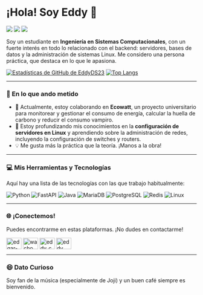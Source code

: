 # ¡Hola! Soy Eddy 👋

<a href="https://www.linkedin.com/in/edgar-jesus-carrillo-mendoza-335a93243/" target="_blank"><img src="https://img.shields.io/badge/-LinkedIn-0077B5?style=for-the-badge&logo=linkedin&logoColor=white" /></a>
<a href="https://x.com/Wacho_Html" target="_blank"><img src="https://img.shields.io/badge/-Twitter-1DA1F2?style=for-the-badge&logo=twitter&logoColor=white" /></a>
<a href="mailto:carrilloedgar408@gmail.com"><img src="https://img.shields.io/badge/-Email-D14836?style=for-the-badge&logo=gmail&logoColor=white" /></a>

Soy un estudiante en **Ingeniería en Sistemas Computacionales**, con un fuerte interés en todo lo relacionado con el backend: servidores, bases de datos y la administración de sistemas Linux. Me considero una persona práctica, que destaca en lo que le apasiona.

[![Estadísticas de GitHub de EddyDS23](https://github-readme-stats.vercel.app/api?username=EddyDS23&show_icons=true&theme=radical)](https://github.com/anuraghazra/github-readme-stats)
[![Top Langs](https://github-readme-stats.vercel.app/api/top-langs/?username=EddyDS23&layout=compact&theme=radical)](https://github.com/anuraghazra/github-readme-stats)

---

### 🌱 En lo que ando metido

-   🔭 Actualmente, estoy colaborando en **Ecowatt**, un proyecto universitario para monitorear y gestionar el consumo de energía, calcular la huella de carbono y reducir el consumo vampiro.
-   🧠 Estoy profundizando mis conocimientos en la **configuración de servidores en Linux** y aprendiendo sobre la administración de redes, incluyendo la configuración de switches y routers.
-   💡 Me gusta más la práctica que la teoría. ¡Manos a la obra!

---

### 💻 Mis Herramientas y Tecnologías

Aquí hay una lista de las tecnologías con las que trabajo habitualmente:

![Python](https://img.shields.io/badge/Python-3776AB?style=for-the-badge&logo=python&logoColor=white)
![FastAPI](https://img.shields.io/badge/FastAPI-009688?style=for-the-badge&logo=fastapi&logoColor=white)
![Java](https://img.shields.io/badge/Java-ED8B00?style=for-the-badge&logo=openjdk&logoColor=white)
![MariaDB](https://img.shields.io/badge/MariaDB-003545?style=for-the-badge&logo=mariadb&logoColor=white)
![PostgreSQL](https://img.shields.io/badge/PostgreSQL-316192?style=for-the-badge&logo=postgresql&logoColor=white)
![Redis](https://img.shields.io/badge/Redis-DC382D?style=for-the-badge&logo=redis&logoColor=white)
![Linux](https://img.shields.io/badge/Linux-FCC624?style=for-the-badge&logo=linux&logoColor=black)

---

### 🌐 ¡Conectemos!

Puedes encontrarme en estas plataformas. ¡No dudes en contactarme!

<p align="left">
  <a href="https://www.linkedin.com/in/edgar-jesus-carrillo-mendoza-335a93243/" target="blank"><img align="center" src="https://raw.githubusercontent.com/rahuldkjain/github-profile-readme-generator/master/src/images/icons/Social/linked-in-alt.svg" alt="edgar-jesus-carrillo-mendoza" height="30" width="40" /></a>
  <a href="https://x.com/wacho_html" target="blank"><img align="center" src="https://raw.githubusercontent.com/rahuldkjain/github-profile-readme-generator/master/src/images/icons/Social/twitter.svg" alt="wacho_html" height="30" width="40" /></a>
  <a href="https://instagram.com/eddy_cm18" target="blank"><img align="center" src="https://raw.githubusercontent.com/rahuldkjain/github-profile-readme-generator/master/src/images/icons/Social/instagram.svg" alt="eddy_cm18" height="30" width="40" /></a>
  <a href="https://discord.com/users/505394463796101151" target="blank"><img align="center" src="https://raw.githubusercontent.com/rahuldkjain/github-profile-readme-generator/master/src/images/icons/Social/discord.svg" alt="eddy" height="30" width="40" /></a>
</p>

---

### 😄 Dato Curioso

Soy fan de la música (especialmente de Joji) y un buen café siempre es bienvenido.
